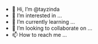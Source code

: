 - 👋 Hi, I’m @tayzinda
- 👀 I’m interested in ...
- 🌱 I’m currently learning ...
- 💞️ I’m looking to collaborate on ...
- 📫 How to reach me ...

<!---
tayzinda/tayzinda is a ✨ special ✨ repository because its `README.md` (this file) appears on your GitHub profile.
You can click the Preview link to take a look at your changes.
--->
